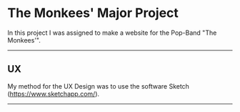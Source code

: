 # The Monkees' Major Project

 In this project I was assigned to make a website for the Pop-Band "The Monkees'". 
 
 ----------
 
 ## UX
 
 My method for the UX Design was to use the software Sketch (https://www.sketchapp.com/).
 
 ------
